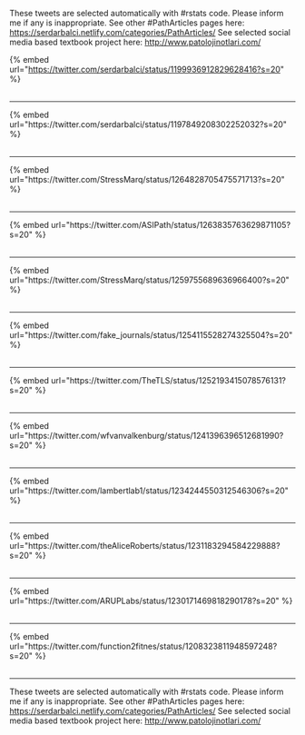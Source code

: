 

These tweets are selected automatically with #rstats code. Please inform me if any is inappropriate.
See other #PathArticles pages here: https://serdarbalci.netlify.com/categories/PathArticles/ 
See selected social media based textbook project here: http://www.patolojinotlari.com/

{% embed url="https://twitter.com/serdarbalci/status/1199936912829628416?s=20" %}<br>
<br>
<hr>
{% embed url="https://twitter.com/serdarbalci/status/1197849208302252032?s=20" %}<br>
<br>
<hr>
{% embed url="https://twitter.com/StressMarq/status/1264828705475571713?s=20" %}<br>
<br>
<hr>
{% embed url="https://twitter.com/ASIPath/status/1263835763629871105?s=20" %}<br>
<br>
<hr>
{% embed url="https://twitter.com/StressMarq/status/1259755689636966400?s=20" %}<br>
<br>
<hr>
{% embed url="https://twitter.com/fake_journals/status/1254115528274325504?s=20" %}<br>
<br>
<hr>
{% embed url="https://twitter.com/TheTLS/status/1252193415078576131?s=20" %}<br>
<br>
<hr>
{% embed url="https://twitter.com/wfvanvalkenburg/status/1241396396512681990?s=20" %}<br>
<br>
<hr>
{% embed url="https://twitter.com/lambertlab1/status/1234244550312546306?s=20" %}<br>
<br>
<hr>
{% embed url="https://twitter.com/theAliceRoberts/status/1231183294584229888?s=20" %}<br>
<br>
<hr>
{% embed url="https://twitter.com/ARUPLabs/status/1230171469818290178?s=20" %}<br>
<br>
<hr>
{% embed url="https://twitter.com/function2fitnes/status/1208323811948597248?s=20" %}<br>
<br>
<hr>


These tweets are selected automatically with #rstats code. Please inform me if any is inappropriate.
See other #PathArticles pages here: https://serdarbalci.netlify.com/categories/PathArticles/ 
See selected social media based textbook project here: http://www.patolojinotlari.com/
